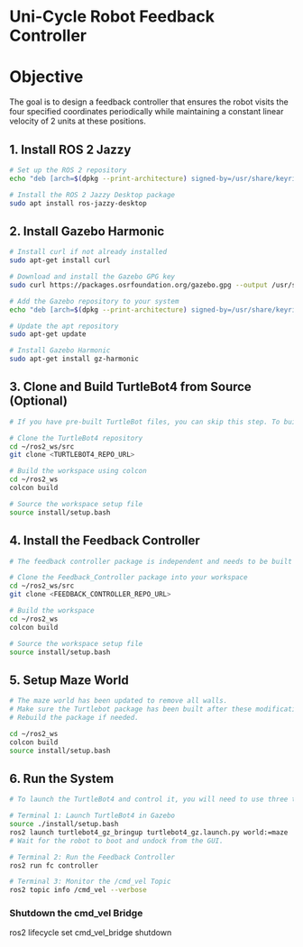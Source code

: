 # Uni-Cycle Robot Feedback Controller

# Objective
The goal is to design a feedback controller that ensures the robot visits the four specified coordinates periodically while maintaining a constant linear velocity of 2 units at these positions.

## 1. Install ROS 2 Jazzy
```bash
# Set up the ROS 2 repository
echo "deb [arch=$(dpkg --print-architecture) signed-by=/usr/share/keyrings/rosarchive-keyring.gpg] http://packages.ros.org/ros2/ubuntu $(. /etc/os-release && echo $UBUNTU_CODENAME) main" | sudo tee /etc/apt/sources.list.d/ros2.list > /dev/null

# Install the ROS 2 Jazzy Desktop package
sudo apt install ros-jazzy-desktop
```

## 2. Install Gazebo Harmonic
```bash
# Install curl if not already installed
sudo apt-get install curl

# Download and install the Gazebo GPG key
sudo curl https://packages.osrfoundation.org/gazebo.gpg --output /usr/share/keyrings/pkgs-osrf-archive-keyring.gpg

# Add the Gazebo repository to your system
echo "deb [arch=$(dpkg --print-architecture) signed-by=/usr/share/keyrings/pkgs-osrf-archive-keyring.gpg] http://packages.osrfoundation.org/gazebo/ubuntu-stable $(lsb_release -cs) main" | sudo tee /etc/apt/sources.list.d/gazebo-stable.list > /dev/null

# Update the apt repository
sudo apt-get update

# Install Gazebo Harmonic
sudo apt-get install gz-harmonic
```

## 3. Clone and Build TurtleBot4 from Source (Optional)
```bash
# If you have pre-built TurtleBot files, you can skip this step. To build from source:

# Clone the TurtleBot4 repository
cd ~/ros2_ws/src
git clone <TURTLEBOT4_REPO_URL>

# Build the workspace using colcon
cd ~/ros2_ws
colcon build

# Source the workspace setup file
source install/setup.bash
```

## 4. Install the Feedback Controller
```bash
# The feedback controller package is independent and needs to be built separately.

# Clone the Feedback_Controller package into your workspace
cd ~/ros2_ws/src
git clone <FEEDBACK_CONTROLLER_REPO_URL>

# Build the workspace
cd ~/ros2_ws
colcon build

# Source the workspace setup file
source install/setup.bash
```

## 5. Setup Maze World
```bash
# The maze world has been updated to remove all walls. 
# Make sure the Turtlebot package has been built after these modifications.
# Rebuild the package if needed.

cd ~/ros2_ws
colcon build
source install/setup.bash
```

## 6. Run the System

```bash
# To launch the TurtleBot4 and control it, you will need to use three terminals.

# Terminal 1: Launch TurtleBot4 in Gazebo
source ./install/setup.bash
ros2 launch turtlebot4_gz_bringup turtlebot4_gz.launch.py world:=maze
# Wait for the robot to boot and undock from the GUI.

# Terminal 2: Run the Feedback Controller
ros2 run fc controller

# Terminal 3: Monitor the /cmd_vel Topic
ros2 topic info /cmd_vel --verbose
```

### Shutdown the cmd_vel Bridge
ros2 lifecycle set cmd_vel_bridge shutdown
